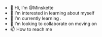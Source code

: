 - 👋 Hi, I’m @Minskette
- 👀 I’m interested in learning about myself
- 🌱 I’m currently learning *.*
- 💞️ I’m looking to collaborate on moving on
- 📫 How to reach me 

<!---
Minskette/Minskette is a ✨ special ✨ repository because its `README.md` (this file) appears on your GitHub profile.
You can click the Preview link to take a look at your changes.
--->
